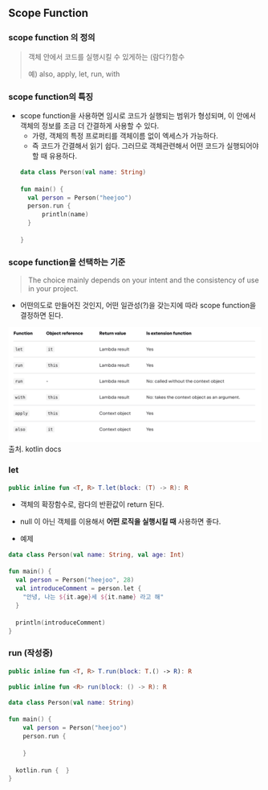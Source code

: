 ## Scope Function

### scope function 의 정의

> 객체 안에서 코드를 실행시킬 수 있게하는 (람다?)함수
>
> 예) also, apply, let, run, with
>

### scope function의 특징

- scope function을 사용하면 임시로 코드가 실행되는 범위가 형성되며, 이 안에서 객체의 정보를 조금 더 간결하게 사용할 수 있다.
    - 가령, 객체의 특정 프로퍼티를 객체이름 없이 엑세스가 가능하다.
    - 즉 코드가 간결해서 읽기 쉽다. 그러므로 객체관련해서 어떤 코드가 실행되어야 할 때 유용하다.
  ```kotlin
  data class Person(val name: String)

  fun main() {
    val person = Person("heejoo")
    person.run { 
        println(name)
    }

  }
  ```
  
### scope function을 선택하는 기준
> The choice mainly depends on your intent and the consistency of use in your project.
- 어떤의도로 만들어진 것인지, 어떤 일관성(?)을 갖는지에 따라 scope function을 결정하면 된다.

![img.png](function_selection.png) 출처. kotlin docs

### let
```kotlin
public inline fun <T, R> T.let(block: (T) -> R): R
```
- 객체의 확장함수로, 람다의 반환값이 return 된다.
- null 이 아닌 객체를 이용해서 **어떤 로직을 실행시킬 때** 사용하면 좋다.


- 예제
```kotlin
data class Person(val name: String, val age: Int)

fun main() {
  val person = Person("heejoo", 28)
  val introduceComment = person.let {
    "안녕, 나는 ${it.age}세 ${it.name} 라고 해"
  }
  
  println(introduceComment)
}
```

### run (작성중)
```kotlin
public inline fun <T, R> T.run(block: T.() -> R): R
```
```kotlin
public inline fun <R> run(block: () -> R): R
```
```kotlin
data class Person(val name: String)

fun main() {
    val person = Person("heejoo")
    person.run { 
        
    }
  
  kotlin.run {  }
}
```
